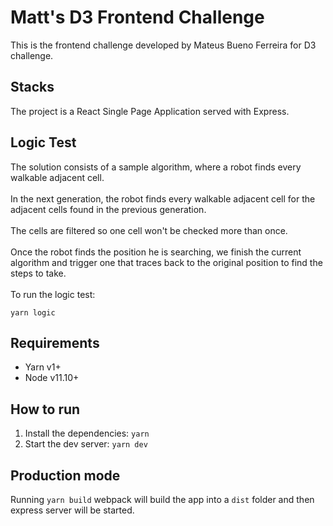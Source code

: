 # Matt's D3 Frontend Challenge
This is the frontend challenge developed by Mateus Bueno Ferreira for D3 challenge.

## Stacks
The project is a React Single Page Application served with Express.

## Logic Test
The solution consists of a sample algorithm, where a robot finds every walkable adjacent cell.\
\
In the next generation, the robot finds every walkable adjacent cell for the adjacent cells found in the previous generation.\
\
The cells are filtered so one cell won't be checked more than once.\
\
Once the robot finds the position he is searching, we finish the current algorithm and trigger
one that traces back to the original position to find the steps to take.\
\
To run the logic test:
```
yarn logic
```


## Requirements
- Yarn v1+
- Node v11.10+

## How to run
1. Install the dependencies: `yarn`
2. Start the dev server: `yarn dev`

## Production mode
Running `yarn build` webpack will build the app into a `dist` folder and then express server will be started.
